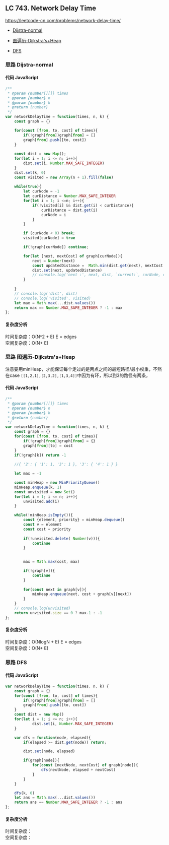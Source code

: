 ## LC 743. Network Delay Time
https://leetcode-cn.com/problems/network-delay-time/
- [Dijstra-normal](#思路-Dijstra-normal)
- [图遍历-Dijkstra's+Heap](#思路-图遍历-Dijkstra's+Heap)

- [DFS](#思路-DFS)



### 思路 Dijstra-normal

#### 代码 JavaScript

```JavaScript
/**
 * @param {number[][]} times
 * @param {number} n
 * @param {number} k
 * @return {number}
 */
var networkDelayTime = function(times, n, k) {
    const graph = {}

    for(const [from, to, cost] of times){
        if(!graph[from])graph[from] = []
        graph[from].push([to, cost])
    }
    
    const dist = new Map();
    for(let i = 1; i <= n; i++){
        dist.set(i, Number.MAX_SAFE_INTEGER)
    }
    dist.set(k, 0)
    const visited = new Array(n + 1).fill(false)
    
    while(true){
        let curNode = -1
        let curDistance = Number.MAX_SAFE_INTEGER
        for(let i = 1; i <=n; i++){
            if(!visited[i] && dist.get(i) < curDistance){
                curDistance = dist.get(i)
                curNode = i
            }
        }

        if (curNode < 0) break;
        visited[curNode] = true

        if(!graph[curNode]) continue;

        for(let [next, nextCost] of graph[curNode]){
            next = Number(next)
            const updatedDistance =  Math.min(dist.get(next), nextCost + dist.get(curNode))
            dist.set(next, updatedDistance)
            // console.log('next :', next, dist, `current:`, curNode, curDistance)
        }
           
    }
    // console.log('dist', dist)
    // console.log('visited', visited)
    let max = Math.max(...dist.values())
    return max == Number.MAX_SAFE_INTEGER ? -1 : max
};

```

#### 复杂度分析
时间复杂度：O(N^2 + E) E = edges</br>
空间复杂度：O(N+ E)

### 思路 图遍历-Dijkstra's+Heap
注意要用minHeap，才能保证每个走过的是两点之间的最短路径/最小权重，不然在case `[[1,2,1],[2,3,2],[1,3,4]]`中因为有环，所以到3的路径有两条，
#### 代码 JavaScript

```JavaScript
/**
 * @param {number[][]} times
 * @param {number} n
 * @param {number} k
 * @return {number}
 */
var networkDelayTime = function(times, n, k) {
    const graph = {}
    for(const [from, to, cost] of times){
        if(!graph[from])graph[from] = {}
        graph[from][to] = cost
    }
    if(!graph[k]) return -1
   
    //{ '2': { '1': 1, '3': 1 }, '3': { '4': 1 } }

    let max = -1

    const minHeap = new MinPriorityQueue()
    minHeap.enqueue(k, 1)
    const unvisited = new Set()
    for(let i = 1; i <= n; i++){
        unvisited.add(i)
    }

    while(!minHeap.isEmpty()){
        const {element, priority} = minHeap.dequeue()
        const v = element
        const cost = priority
  
        if(!unvisited.delete( Number(v))){
            continue
        }
        

        max = Math.max(cost, max)

        if(!graph[v]){
            continue
        }
        
        for(const next in graph[v]){
            minHeap.enqueue(next, cost + graph[v][next])
        }
    }
    // console.log(unvisited)
    return unvisited.size == 0 ? max-1 : -1 
};

```

#### 复杂度分析
时间复杂度：O(NlogN + E) E = edges</br>
空间复杂度：O(N+ E)

### 思路 DFS

#### 代码 JavaScript

```JavaScript
var networkDelayTime = function(times, n, k) {
    const graph = {}
    for(const [from, to, cost] of times){
        if(!graph[from])graph[from] = []
        graph[from].push([to, cost])
    }
    const dist = new Map()
    for(let i = 1; i <= n; i++){
            dist.set(i, Number.MAX_SAFE_INTEGER)
    }

    var dfs = function(node, elapsed){
        if(elapsed >= dist.get(node)) return;

        dist.set(node, elapsed)

        if(graph[node]){
            for(const [nextNode, nextCost] of graph[node]){
                dfs(nextNode, elapsed + nextCost)
            }
        }
    }

    dfs(k, 0)
    let ans = Math.max(...dist.values())
    return ans == Number.MAX_SAFE_INTEGER ? -1 : ans
};

```

#### 复杂度分析
时间复杂度： </br>
空间复杂度：